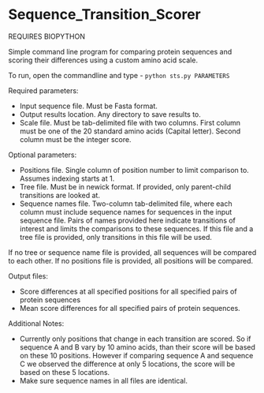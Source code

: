 # Sequence_Transition_Scorer

REQUIRES BIOPYTHON

Simple command line program for comparing protein sequences and scoring their differences using a custom amino acid scale.

To run, open the commandline and type - `python sts.py PARAMETERS`

Required parameters:
* Input sequence file. Must be Fasta format.
* Output results location. Any directory to save results to.
* Scale file. Must be tab-delimited file with two columns. First column must be one of the 20 standard amino acids (Capital letter). Second column must be the integer score.

Optional parameters:
* Positions file. Single column of position number to limit comparison to. Assumes indexing starts at 1.
* Tree file. Must be in newick format. If provided, only parent-child transitions are looked at.
* Sequence names file. Two-column tab-delimited file, where each column must include sequence names for sequences in the input sequence file. Pairs of names provided here indicate transitions of interest and limits the comparisons to these sequences. If this file and a tree file is provided, only transitions in this file will be used.

If no tree or sequence name file is provided, all sequences will be compared to each other.
If no positions file is provided, all positions will be compared.

Output files:
* Score differences at all specified positions for all specified pairs of protein sequences
* Mean score differences for all specified pairs of protein sequences.

Additional Notes:
* Currently only positions that change in each transition are scored. So if sequence A and B vary by 10 amino acids, than their score will be based on these 10 positions. However if comparing sequence A and sequence C we observed the difference at only 5 locations, the score will be based on these 5 locations.
* Make sure sequence names in all files are identical.
